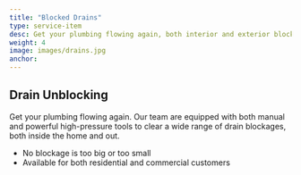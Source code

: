 ```yaml
---
title: "Blocked Drains"
type: service-item
desc: Get your plumbing flowing again, both interior and exterior blockages are no problem.
weight: 4
image: images/drains.jpg
anchor: 
---
```

## Drain Unblocking

Get your plumbing flowing again. Our team are equipped with both manual and powerful high-pressure tools to clear a wide range of drain blockages, both inside the home and out.

* No blockage is too big or too small 
* Available for both residential and commercial customers
